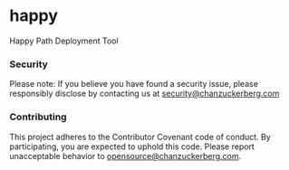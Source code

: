 # happy
Happy Path Deployment Tool

### Security

Please note: If you believe you have found a security issue, please responsibly disclose by contacting us at security@chanzuckerberg.com

### Contributing

This project adheres to the Contributor Covenant code of conduct. By participating, you are expected to uphold this code. Please report unacceptable behavior to opensource@chanzuckerberg.com.


